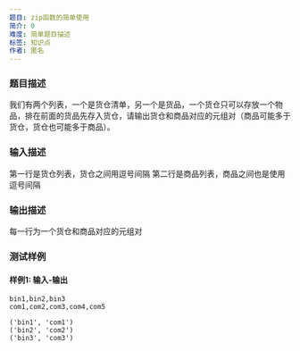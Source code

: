 ```yaml
---
题目: zip函数的简单使用
简介: 0
难度: 简单题目描述
标签: 知识点
作者: 匿名
---
```


### 题目描述

我们有两个列表，一个是货仓清单，另一个是货品，一个货仓只可以存放一个物品，排在前面的货品先存入货仓，请输出货仓和商品对应的元组对（商品可能多于货仓，货仓也可能多于商品）。

### 输入描述

第一行是货仓列表，货仓之间用逗号间隔
第二行是商品列表，商品之间也是使用逗号间隔
### 输出描述

每一行为一个货仓和商品对应的元组对

### 测试样例

#### 样例1: 输入-输出

```
bin1,bin2,bin3
com1,com2,com3,com4,com5
```

```
('bin1', 'com1')
('bin2', 'com2')
('bin3', 'com3')
```



